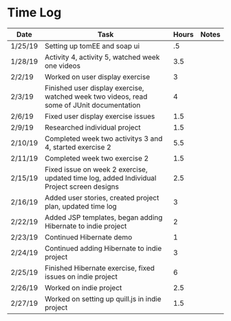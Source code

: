 # Time Log

| Date     | Task | Hours | Notes |
| -------- | ---- | ----- | ----- |
| 1/25/19  | Setting up tomEE and soap ui | .5 | |
| 1/28/19 | Activity 4, activity 5, watched week one videos | 3.5 |
| 2/2/19 | Worked on user display exercise | 3 ||
| 2/3/19 | Finished user display exercise, watched week two videos, read some of JUnit documentation | 4 ||
| 2/6/19 | Fixed user display exercise issues | 1.5 ||
| 2/9/19 | Researched individual project| 1.5 ||
| 2/10/19 | Completed week two activitys 3 and 4, started exercise 2 | 5.5 ||
| 2/11/19 | Completed week two exercise 2 | 1.5 ||
| 2/15/19 | Fixed issue on week 2 exercise, updated time log, added Individual Project screen designs | 2.5 || 
| 2/16/19 | Added user stories, created project plan, updated time log | 3 ||
| 2/22/19 | Added JSP templates, began adding Hibernate to indie project | 2 ||
| 2/23/19 | Continued Hibernate demo | 1 ||
| 2/24/19 | Continued adding Hibernate to indie project | 3 ||
| 2/25/19 | Finished Hibernate exercise, fixed issues on indie project | 6 ||
| 2/26/19 | Worked on indie project | 2.5 ||
| 2/27/19 | Worked on setting up quill.js in indie project | 1.5 ||
